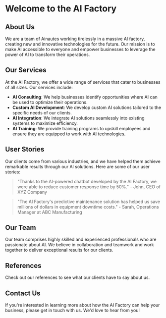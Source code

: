 <!--font:Playfair Display-->

# Welcome to the AI Factory

## About Us
We are a team of Ainautes working tirelessly in a massive AI factory, creating new and innovative technologies for the future. Our mission is to make AI accessible to everyone and empower businesses to leverage the power of AI to transform their operations.

## Our Services
At the AI Factory, we offer a wide range of services that cater to businesses of all sizes. Our services include:
- **AI Consulting**: We help businesses identify opportunities where AI can be used to optimize their operations.
- **Custom AI Development**: We develop custom AI solutions tailored to the specific needs of our clients.
- **AI Integration**: We integrate AI solutions seamlessly into existing systems to maximize efficiency.
- **AI Training**: We provide training programs to upskill employees and ensure they are equipped to work with AI technologies.

## User Stories
Our clients come from various industries, and we have helped them achieve remarkable results through our AI solutions. Here are some of our user stories:
> "Thanks to the AI-powered chatbot developed by the AI Factory, we were able to reduce customer response time by 50%." - John, CEO of XYZ Company

> "The AI Factory's predictive maintenance solution has helped us save millions of dollars in equipment downtime costs." - Sarah, Operations Manager at ABC Manufacturing

## Our Team
Our team comprises highly skilled and experienced professionals who are passionate about AI. We believe in collaboration and teamwork and work together to deliver exceptional results for our clients.

## References
Check out our references to see what our clients have to say about us.

## Contact Us
If you're interested in learning more about how the AI Factory can help your business, please get in touch with us. We'd love to hear from you!

<!--

Write me content for website with wallpaper which alt text is:

"A team of Ainautes working tirelessly in a massive AI factory, creating new and innovative technologies for the future."

The name/title of the page should not be 1:1 copy of the alt text but rather a real content of the website which is using this wallpaper.

- Use markdown format 
- Start with heading
- Heading should be short and concise
- The content should look like a real website 
- The website should not be about the wallpaper, wallpaper is just a related background
- Heading should be contain work "wallpaper" or "background"
- Include real sections like references, contact, user stories, etc. use things relevant to the page purpose.
- Feel free to use structure like headings, bullets, numbering, blockquotes, paragraphs, horizontal lines, etc.
- You can use formatting like bold or _italic_
- You can include UTF-8 emojis
- Links should be only #hash anchors (and you can refer to the document itself)
- Do not include images


---


# Welcome to the AI Factory

## About Us
We are a team of Ainautes working tirelessly in a massive AI factory, creating new and innovative technologies for the future. Our mission is to make AI accessible to everyone and empower businesses to leverage the power of AI to transform their operations.

## Our Services
At the AI Factory, we offer a wide range of services that cater to businesses of all sizes. Our services include:
- **AI Consulting**: We help businesses identify opportunities where AI can be used to optimize their operations.
- **Custom AI Development**: We develop custom AI solutions tailored to the specific needs of our clients.
- **AI Integration**: We integrate AI solutions seamlessly into existing systems to maximize efficiency.
- **AI Training**: We provide training programs to upskill employees and ensure they are equipped to work with AI technologies.

## User Stories
Our clients come from various industries, and we have helped them achieve remarkable results through our AI solutions. Here are some of our user stories:
> "Thanks to the AI-powered chatbot developed by the AI Factory, we were able to reduce customer response time by 50%." - John, CEO of XYZ Company

> "The AI Factory's predictive maintenance solution has helped us save millions of dollars in equipment downtime costs." - Sarah, Operations Manager at ABC Manufacturing

## Our Team
Our team comprises highly skilled and experienced professionals who are passionate about AI. We believe in collaboration and teamwork and work together to deliver exceptional results for our clients.

## References
Check out our references to see what our clients have to say about us.

## Contact Us
If you're interested in learning more about how the AI Factory can help your business, please get in touch with us. We'd love to hear from you!

-->
